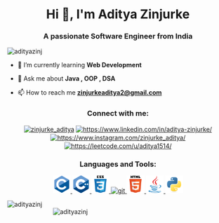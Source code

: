 <h1 align="center">Hi 👋, I'm Aditya Zinjurke</h1>
<h3 align="center">A passionate Software Engineer from India</h3>



<p align="left"> <img src="https://komarev.com/ghpvc/?username=adityazinj&label=Profile%20views&color=0e75b6&style=flat" alt="adityazinj" /> </p>

- 🌱 I’m currently learning **Web Development**

- 💬 Ask me about **Java , OOP , DSA**

- 📫 How to reach me **zinjurkeaditya2@gmail.com**

<h3 align="middle">Connect with me:</h3>
<p align="middle">
<a href="https://twitter.com/zinjurke_aditya" target="blank"><img align="center" src="https://raw.githubusercontent.com/rahuldkjain/github-profile-readme-generator/master/src/images/icons/Social/twitter.svg" alt="zinjurke_aditya" height="30" width="40" /></a>
<a href="https://www.linkedin.com/in/aditya-zinjurke/" target="blank"><img align="center" src="https://raw.githubusercontent.com/rahuldkjain/github-profile-readme-generator/master/src/images/icons/Social/linked-in-alt.svg" alt="https://www.linkedin.com/in/aditya-zinjurke/" height="30" width="40" /></a>
<a href="https://www.instagram.com/zinjurke_aditya/" target="blank"><img align="center" src="https://raw.githubusercontent.com/rahuldkjain/github-profile-readme-generator/master/src/images/icons/Social/instagram.svg" alt="https://www.instagram.com/zinjurke_aditya/" height="30" width="40" /></a>
<a href="https://leetcode.com/u/aditya1514/" target="blank"><img align="center" src="https://raw.githubusercontent.com/rahuldkjain/github-profile-readme-generator/master/src/images/icons/Social/leet-code.svg" alt="https://leetcode.com/u/aditya1514/" height="30" width="40" /></a>
</p>

<h3 align="middle">Languages and Tools:</h3>
<p align="middle"> <a href="https://www.cprogramming.com/" target="_blank" rel="noreferrer"> <img src="https://raw.githubusercontent.com/devicons/devicon/master/icons/c/c-original.svg" alt="c" width="40" height="40"/> </a> <a href="https://www.w3schools.com/cpp/" target="_blank" rel="noreferrer"> <img src="https://raw.githubusercontent.com/devicons/devicon/master/icons/cplusplus/cplusplus-original.svg" alt="cplusplus" width="40" height="40"/> </a> <a href="https://www.w3schools.com/css/" target="_blank" rel="noreferrer"> <img src="https://raw.githubusercontent.com/devicons/devicon/master/icons/css3/css3-original-wordmark.svg" alt="css3" width="40" height="40"/> </a> <a href="https://git-scm.com/" target="_blank" rel="noreferrer"> <img src="https://www.vectorlogo.zone/logos/git-scm/git-scm-icon.svg" alt="git" width="40" height="40"/> </a> <a href="https://www.w3.org/html/" target="_blank" rel="noreferrer"> <img src="https://raw.githubusercontent.com/devicons/devicon/master/icons/html5/html5-original-wordmark.svg" alt="html5" width="40" height="40"/> </a> <a href="https://www.java.com" target="_blank" rel="noreferrer"> <img src="https://raw.githubusercontent.com/devicons/devicon/master/icons/java/java-original.svg" alt="java" width="40" height="40"/> </a> <a href="https://www.python.org" target="_blank" rel="noreferrer"> <img src="https://raw.githubusercontent.com/devicons/devicon/master/icons/python/python-original.svg" alt="python" width="40" height="40"/> </a> </p>

<p><img align="left" width = "400" src="https://github-readme-stats.vercel.app/api/top-langs?username=adityazinj&show_icons=true&locale=en&layout=compact" alt="adityazinj" /></p>

<p>&nbsp;<img align="right" width = "400" height = "250" src="https://github-readme-stats.vercel.app/api?username=adityazinj&show_icons=true&locale=en" alt="adityazinj" /></p>

